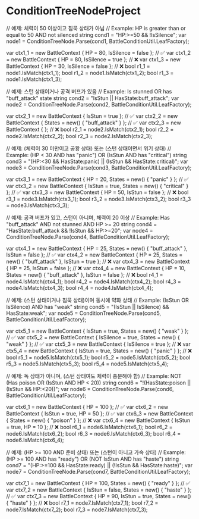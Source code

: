 # ConditionTreeNodeProject


// 예제: 체력이 50 이상이고 침묵 상태가 아님
// Example: HP is greater than or equal to 50 AND not silenced
string cond1 = "HP:>=50 && !IsSilence";
var node1 = ConditionTreeNode<BattleContext>.Parse(cond1, BattleConditionUtil.LeafFactory);

var ctx1_1 = new BattleContext { HP = 80, IsSilence = false }; // ✅
var ctx1_2 = new BattleContext { HP = 80, IsSilence = true };  // ❌
var ctx1_3 = new BattleContext { HP = 30, IsSilence = false }; // ❌
bool r1_1 = node1.IsMatch(ctx1_1);
bool r1_2 = node1.IsMatch(ctx1_2);
bool r1_3 = node1.IsMatch(ctx1_3);

// 예제: 스턴 상태이거나 공격 버프가 있음
// Example: Is stunned OR has "buff_attack" state
string cond2 = "IsStun || HasState:buff_attack";
var node2 = ConditionTreeNode<BattleContext>.Parse(cond2, BattleConditionUtil.LeafFactory);

var ctx2_1 = new BattleContext { IsStun = true }; // ✅
var ctx2_2 = new BattleContext { States = new() { "buff_attack" } }; // ✅
var ctx2_3 = new BattleContext { }; // ❌
bool r2_1 = node2.IsMatch(ctx2_1);
bool r2_2 = node2.IsMatch(ctx2_2);
bool r2_3 = node2.IsMatch(ctx2_3);

// 예제: (체력이 30 미만이고 공황 상태) 또는 (스턴 상태이면서 위기 상태)
// Example: (HP < 30 AND has "panic") OR (IsStun AND has "critical")
string cond3 = "(HP:<30 && HasState:panic) || (IsStun && HasState:critical)";
var node3 = ConditionTreeNode<BattleContext>.Parse(cond3, BattleConditionUtil.LeafFactory);

var ctx3_1 = new BattleContext { HP = 20, States = new() { "panic" } }; // ✅
var ctx3_2 = new BattleContext { IsStun = true, States = new() { "critical" } }; // ✅
var ctx3_3 = new BattleContext { HP = 50, IsStun = false }; // ❌
bool r3_1 = node3.IsMatch(ctx3_1);
bool r3_2 = node3.IsMatch(ctx3_2);
bool r3_3 = node3.IsMatch(ctx3_3);

// 예제: 공격 버프가 있고, 스턴이 아니며, 체력이 20 이상
// Example: Has "buff_attack" AND not stunned AND HP >= 20
string cond4 = "HasState:buff_attack && !IsStun && HP:>=20";
var node4 = ConditionTreeNode<BattleContext>.Parse(cond4, BattleConditionUtil.LeafFactory);

var ctx4_1 = new BattleContext { HP = 25, States = new() { "buff_attack" }, IsStun = false }; // ✅
var ctx4_2 = new BattleContext { HP = 25, States = new() { "buff_attack" }, IsStun = true };  // ❌
var ctx4_3 = new BattleContext { HP = 25, IsStun = false }; // ❌
var ctx4_4 = new BattleContext { HP = 10, States = new() { "buff_attack" }, IsStun = false }; // ❌
bool r4_1 = node4.IsMatch(ctx4_1);
bool r4_2 = node4.IsMatch(ctx4_2);
bool r4_3 = node4.IsMatch(ctx4_3);
bool r4_4 = node4.IsMatch(ctx4_4);

// 예제: (스턴 상태이거나 침묵 상태)이며 동시에 약화 상태
// Example: (IsStun OR IsSilence) AND has "weak"
string cond5 = "(IsStun || IsSilence) && HasState:weak";
var node5 = ConditionTreeNode<BattleContext>.Parse(cond5, BattleConditionUtil.LeafFactory);

var ctx5_1 = new BattleContext { IsStun = true, States = new() { "weak" } };     // ✅
var ctx5_2 = new BattleContext { IsSilence = true, States = new() { "weak" } }; // ✅
var ctx5_3 = new BattleContext { IsSilence = true }; // ❌
var ctx5_4 = new BattleContext { IsStun = true, States = new() { "panic" } }; // ❌
bool r5_1 = node5.IsMatch(ctx5_1);
bool r5_2 = node5.IsMatch(ctx5_2);
bool r5_3 = node5.IsMatch(ctx5_3);
bool r5_4 = node5.IsMatch(ctx5_4);

// 예제: 독 상태가 아니며, (스턴 상태여도 체력이 충분해야 함)
// Example: NOT (Has poison OR (IsStun AND HP < 20))
string cond6 = "!(HasState:poison || (IsStun && HP:<20))";
var node6 = ConditionTreeNode<BattleContext>.Parse(cond6, BattleConditionUtil.LeafFactory);

var ctx6_1 = new BattleContext { HP = 100 }; // ✅
var ctx6_2 = new BattleContext { IsStun = true, HP = 50 }; // ✅
var ctx6_3 = new BattleContext { States = new() { "poison" } }; // ❌
var ctx6_4 = new BattleContext { IsStun = true, HP = 10 }; // ❌
bool r6_1 = node6.IsMatch(ctx6_1);
bool r6_2 = node6.IsMatch(ctx6_2);
bool r6_3 = node6.IsMatch(ctx6_3);
bool r6_4 = node6.IsMatch(ctx6_4);

// 예제: (HP >= 100 AND 준비 상태) 또는 (스턴이 아니고 가속 상태)
// Example: (HP >= 100 AND has "ready") OR (NOT IsStun AND has "haste")
string cond7 = "(HP:>=100 && HasState:ready) || (!IsStun && HasState:haste)";
var node7 = ConditionTreeNode<BattleContext>.Parse(cond7, BattleConditionUtil.LeafFactory);

var ctx7_1 = new BattleContext { HP = 100, States = new() { "ready" } }; // ✅
var ctx7_2 = new BattleContext { IsStun = false, States = new() { "haste" } }; // ✅
var ctx7_3 = new BattleContext { HP = 90, IsStun = true, States = new() { "haste" } }; // ❌
bool r7_1 = node7.IsMatch(ctx7_1);
bool r7_2 = node7.IsMatch(ctx7_2);
bool r7_3 = node7.IsMatch(ctx7_3);
